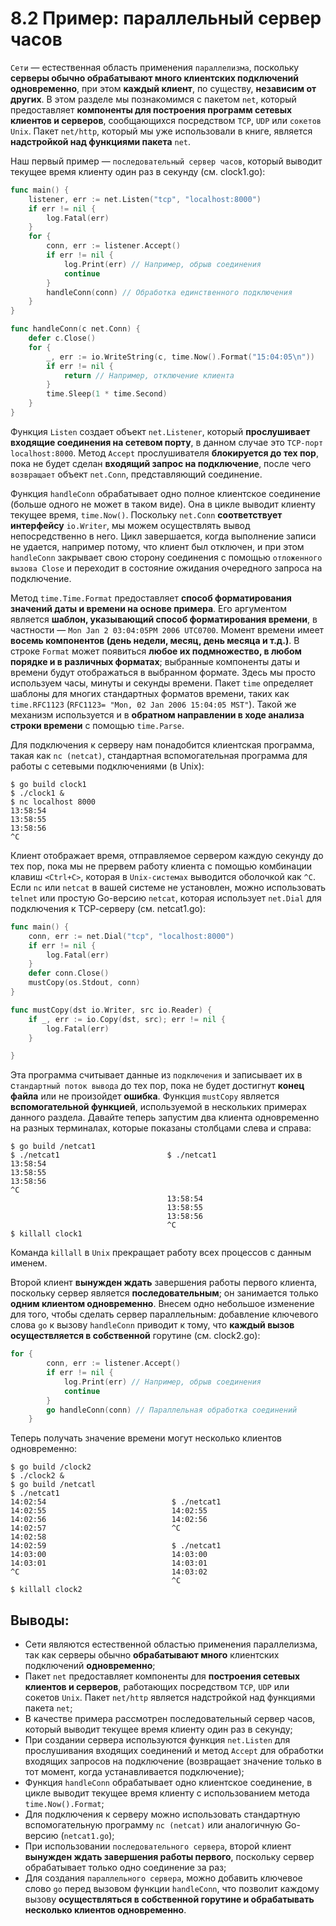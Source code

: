 # 8.2 Пример: параллельный сервер часов

`Сети` — естественная область применения `параллелизма`, поскольку **серверы обычно обрабатывают много клиентских
подключений одновременно**, при этом **каждый клиент**, по существу, **независим от других**. В этом разделе мы
познакомимся с пакетом `net`, который предоставляет **компоненты для построения программ сетевых клиентов и серверов**,
сообщающихся посредством `TCP`, `UDP` или `сокетов Unix`. Пакет `net/http`, который мы уже использовали в книге,
является **надстройкой над функциями пакета** `net`.

Наш первый пример — `последовательный сервер часов`, который выводит текущее время клиенту один раз в секунду (см.
clock1.go):

``` go
func main() {
	listener, err := net.Listen("tcp", "localhost:8000")
	if err != nil {
		log.Fatal(err)
	}
	for {
		conn, err := listener.Accept()
		if err != nil {
			log.Print(err) // Например, обрыв соединения
			continue
		}
		handleConn(conn) // Обработка единственного подключения
	}
}

func handleConn(c net.Conn) {
	defer c.Close()
	for {
		_, err := io.WriteString(c, time.Now().Format("15:04:05\n"))
		if err != nil {
			return // Например, отключение клиента
		}
		time.Sleep(1 * time.Second)
	}
}
```

Функция `Listen` создает объект `net.Listener`, который **прослушивает входящие соединения на сетевом порту**, в данном
случае это `TCP-порт localhost:8000`. Метод `Accept` прослушивателя **блокируется до тех пор**, пока не будет сделан
**входящий запрос на подключение**, после чего `возвращает` объект `net.Conn`, представляющий соединение.

Функция `handleConn` обрабатывает одно полное клиентское соединение (больше одного не может в таком виде). Она в цикле
выводит клиенту текущее время, `time.Now()`. Поскольку `net.Conn` **соответствует интерфейсу** `io.Writer`, мы можем
осуществлять вывод непосредственно в него. Цикл завершается, когда выполнение записи не удается, например потому, что
клиент был отключен, и при этом `handleConn` закрывает свою сторону соединения с помощью `отложенного вызова Close` и
переходит в состояние ожидания очередного запроса на подключение.

Метод `time.Time.Format` предоставляет **способ форматирования значений даты и времени на основе примера**. Его
аргументом является **шаблон, указывающий способ форматирования времени**, в
частности — `Mon Jan 2 03:04:05РМ 2006 UTC0700`. Момент времени имеет **восемь компонентов (день недели, месяц, день
месяца и т.д.)**. В строке `Format` может появиться **любое их подмножество, в любом порядке и в различных форматах**;
выбранные компоненты даты и времени будут отображаться в выбранном формате. Здесь мы просто используем часы, минуты и
секунды времени. Пакет `time` определяет шаблоны для многих стандартных форматов времени, таких
как `time.RFC1123` (`RFC1123= "Mon, 02 Jan 2006 15:04:05 MST"`).
Такой же механизм используется и в **обратном направлении в ходе анализа строки времени** с помощью `time.Parse`.

Для подключения к серверу нам понадобится клиентская программа, такая как `nc (netcat)`, стандартная вспомогательная
программа для работы с сетевыми подключениями (в Unix):

``` shell
$ go build clock1 
$ ./clock1 &
$ nc localhost 8000 
13:58:54
13:58:55
13:58:56
^C
```

Клиент отображает время, отправляемое сервером каждую секунду до тех пор, пока мы не прервем работу клиента с помощью
комбинации клавиш `<Ctrl+C>`, которая в `Unix-системах` выводится оболочкой как `^С`. Если `nc` или `netcat` в вашей
системе не установлен, можно использовать `telnet` или простую Go-версию `netcat`, которая использует `net.Dial` для
подключения к ТСР-серверу (см. netcat1.go):

``` go
func main() {
	conn, err := net.Dial("tcp", "localhost:8000")
	if err != nil {
		log.Fatal(err)
	}
	defer conn.Close()
	mustCopy(os.Stdout, conn)
}

func mustCopy(dst io.Writer, src io.Reader) {
	if _, err := io.Copy(dst, src); err != nil {
		log.Fatal(err)
	}

}
```

Эта программа считывает данные из `подключения` и записывает их в с`тандартный поток вывода` до тех пор, пока не будет
достигнут **конец файла** или не произойдет **ошибка**. Функция `mustCopy` является **вспомогательной функцией**,
используемой в нескольких примерах данного раздела. Давайте теперь запустим два клиента одновременно на разных
терминалах, которые показаны столбцами слева и справа:

``` shell
$ go build /netcat1                              
$ ./netcat1                        $ ./netcat1
13:58:54 
13:58:55
13:58:56
^C
                                   13:58:54 
                                   13:58:55
                                   13:58:56
                                   ^C
$ killall clock1
```

Команда `killall` в `Unix` прекращает работу всех процессов с данным именем.

Второй клиент **вынужден ждать** завершения работы первого клиента, поскольку сервер является **последовательным**; он
занимается только **одним клиентом одновременно**. Внесем одно небольшое изменение для того, чтобы сделать сервер
параллельным: добавление ключевого слова `go` к вызову `handleConn` приводит к тому, что **каждый вызов осуществляется в
собственной** горутине (см. clock2.go):

``` go
for {
		conn, err := listener.Accept()
		if err != nil {
			log.Print(err) // Например, обрыв соединения
			continue
		}
		go handleConn(conn) // Параллельная обработка соединений
	}
```

Теперь получать значение времени могут несколько клиентов одновременно:

``` shell
$ go build /clock2 
$ ./clock2 &
$ go build /netcatl 
$ ./netcat1
14:02:54                            $ ./netcat1
14:02:55                            14:02:55
14:02:56                            14:02:56
14:02:57                            ^С
14:02:58
14:02:59                            $ ./netcat1		
14:03:00                            14:03:00
14:03:01                            14:03:01
^С                                  14:03:02
                                    ^С
$ killall clock2
```

## Выводы:

* Сети являются естественной областью применения параллелизма, так как серверы обычно **обрабатывают много** клиентских
  подключений **одновременно**;
* Пакет `net` предоставляет компоненты для **построения сетевых клиентов и серверов**, работающих
  посредством `TCP`, `UDP` или сокетов `Unix`. Пакет `net/http` является надстройкой над функциями пакета `net`;
* В качестве примера рассмотрен последовательный сервер часов, который выводит текущее время клиенту один раз в секунду;
* При создании сервера используются функция `net.Listen` для прослушивания входящих соединений и метод `Accept` для
  обработки входящих запросов на подключение (возвращает значение только в тот момент, когда устанавливается
  подключение);
* Функция `handleConn` обрабатывает одно клиентское соединение, в цикле выводит текущее время клиенту с использованием
  метода `time.Now().Format`;
* Для подключения к серверу можно использовать стандартную вспомогательную программу `nc (netcat)` или аналогичную
  Go-версию (`netcat1.go`);
* При использовании `последовательного сервера`, второй клиент **вынужден ждать завершения работы первого**, поскольку
  сервер обрабатывает только одно соединение за раз;
* Для создания `параллельного сервера`, можно добавить ключевое слово `go` перед вызовом функции `handleConn`, что
  позволит каждому вызову **осуществляться в собственной горутине и обрабатывать несколько клиентов одновременно**. 